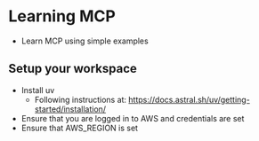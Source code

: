 # Learning MCP
- Learn MCP using simple examples


## Setup your workspace
- Install uv
    - Following instructions at: https://docs.astral.sh/uv/getting-started/installation/
- Ensure that you are logged in to AWS and credentials are set
- Ensure that AWS_REGION is set

